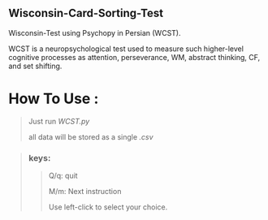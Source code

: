 ## Wisconsin-Card-Sorting-Test
Wisconsin-Test using Psychopy in Persian (WCST). 

 WCST is a neuropsychological test used to measure such higher-level cognitive processes as attention, perseverance, WM, abstract thinking, CF, and set shifting.
 
 # How To Use :
 > Just run *WCST.py*
 >> 
 > all data will be stored as a single *.csv*
 
 > ### keys:
 > > Q/q: quit
 > > 
 > > M/m: Next instruction
 > > 
 > > Use left-click to select your choice.
